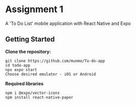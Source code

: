 # Assignment 1
A 'To Do List' mobile application with React Native and Expo

## Getting Started

<strong>Clone the repository:</strong>
``` 
git clone https://github.com/munmo/To-do-app
cd todo-app
npx expo start 
Choose desired emulator - iOS or Android
```
<strong> Required libraries </strong>
```
npm i @expo/vector-icons
npm install react-native-paper
```